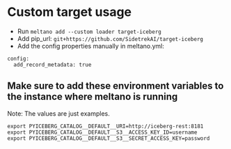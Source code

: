 # Custom target usage

- Run `meltano add --custom loader target-iceberg`
- Add pip_url: `git+https://github.com/SidetrekAI/target-iceberg`
- Add the config properties manually in meltano.yml:

```
config:
  add_record_metadata: true
```

## Make sure to add these environment variables to the instance where meltano is running
Note: The values are just examples.

```
export PYICEBERG_CATALOG__DEFAULT__URI=http://iceberg-rest:8181
export PYICEBERG_CATALOG__DEFAULT__S3__ACCESS_KEY_ID=username
export PYICEBERG_CATALOG__DEFAULT__S3__SECRET_ACCESS_KEY=password
```